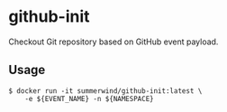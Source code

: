 # github-init

Checkout Git repository based on GitHub event payload.

## Usage

```
$ docker run -it summerwind/github-init:latest \
    -e ${EVENT_NAME} -n ${NAMESPACE}
```
